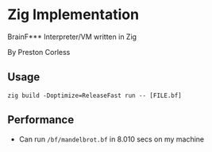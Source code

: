 
# Zig Implementation

BrainF*** Interpreter/VM written in Zig

By Preston Corless

## Usage

`zig build -Doptimize=ReleaseFast run -- [FILE.bf]`

## Performance

- Can run `/bf/mandelbrot.bf` in 8.010 secs on my machine

